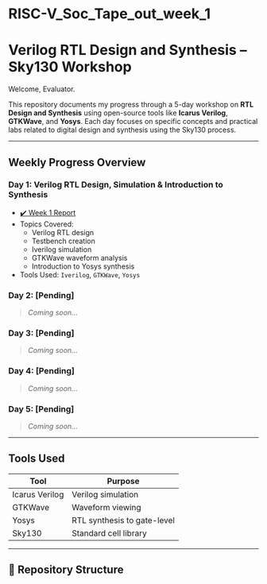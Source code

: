 # RISC-V_Soc_Tape_out_week_1

# Verilog RTL Design and Synthesis – Sky130 Workshop

Welcome, Evaluator.

This repository documents my progress through a 5-day workshop on **RTL Design and Synthesis** using open-source tools like **Icarus Verilog**, **GTKWave**, and **Yosys**. Each day focuses on specific concepts and practical labs related to digital design and synthesis using the Sky130 process.

---

## Weekly Progress Overview

### Day 1: Verilog RTL Design, Simulation & Introduction to Synthesis
- [✔️ Week 1 Report](day1/week1/week1_report.md)
- Topics Covered:
  - Verilog RTL design
  - Testbench creation
  - Iverilog simulation
  - GTKWave waveform analysis
  - Introduction to Yosys synthesis
- Tools Used: `Iverilog`, `GTKWave`, `Yosys`

### Day 2: [Pending]
> *Coming soon...*

### Day 3: [Pending]
> *Coming soon...*

### Day 4: [Pending]
> *Coming soon...*

### Day 5: [Pending]
> *Coming soon...*

---

## Tools Used

| Tool        | Purpose                        |
|-------------|--------------------------------|
| Icarus Verilog | Verilog simulation         |
| GTKWave     | Waveform viewing               |
| Yosys       | RTL synthesis to gate-level    |
| Sky130      | Standard cell library          |

---

## 📂 Repository Structure

